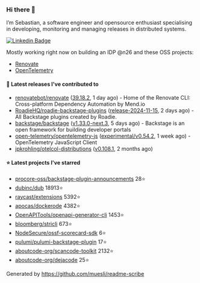 ### Hi there 👋

I’m Sebastian, a software engineer and opensource enthusiast specialising in developing, monitoring and managing releases in distributed systems.    

[![Linkedin Badge](https://img.shields.io/badge/-LinkedIn-blue?style=flat&logo=Linkedin&logoColor=white&link=https://www.linkedin.com/in/sebastian-poxhofer/)](https://www.linkedin.com/in/sebastian-poxhofer/)

Mostly working right now on building an IDP @n26 and these OSS projects:
- [Renovate](https://github.com/renovatebot/renovate)
- [OpenTelemetry](https://github.com/open-telemetry)



#### 🚀 Latest releases I've contributed to

- [renovatebot/renovate](https://github.com/renovatebot/renovate) ([39.18.2](https://github.com/renovatebot/renovate/releases/tag/39.18.2), 1 day ago) - Home of the Renovate CLI: Cross-platform Dependency Automation by Mend.io
- [RoadieHQ/roadie-backstage-plugins](https://github.com/RoadieHQ/roadie-backstage-plugins) ([release-2024-11-15](https://github.com/RoadieHQ/roadie-backstage-plugins/releases/tag/release-2024-11-15), 2 days ago) - All Backstage plugins created by Roadie.
- [backstage/backstage](https://github.com/backstage/backstage) ([v1.33.0-next.3](https://github.com/backstage/backstage/releases/tag/v1.33.0-next.3), 5 days ago) - Backstage is an open framework for building developer portals
- [open-telemetry/opentelemetry-js](https://github.com/open-telemetry/opentelemetry-js) ([experimental/v0.54.2](https://github.com/open-telemetry/opentelemetry-js/releases/tag/experimental/v0.54.2), 1 week ago) - OpenTelemetry JavaScript Client
- [jpkrohling/otelcol-distributions](https://github.com/jpkrohling/otelcol-distributions) ([v0.108.1](https://github.com/jpkrohling/otelcol-distributions/releases/tag/v0.108.1), 2 months ago)

#### ⭐ Latest projects I've starred

- [procore-oss/backstage-plugin-announcements](https://github.com/procore-oss/backstage-plugin-announcements) 28⭐
- [dubinc/dub](https://github.com/dubinc/dub) 18913⭐
- [raycast/extensions](https://github.com/raycast/extensions) 5392⭐
- [apocas/dockerode](https://github.com/apocas/dockerode) 4382⭐
- [OpenAPITools/openapi-generator-cli](https://github.com/OpenAPITools/openapi-generator-cli) 1453⭐
- [bloomberg/stricli](https://github.com/bloomberg/stricli) 673⭐
- [NodeSecure/ossf-scorecard-sdk](https://github.com/NodeSecure/ossf-scorecard-sdk) 6⭐
- [pulumi/pulumi-backstage-plugin](https://github.com/pulumi/pulumi-backstage-plugin) 17⭐
- [aboutcode-org/scancode-toolkit](https://github.com/aboutcode-org/scancode-toolkit) 2132⭐
- [aboutcode-org/dejacode](https://github.com/aboutcode-org/dejacode) 25⭐



Generated by https://github.com/muesli/readme-scribe
